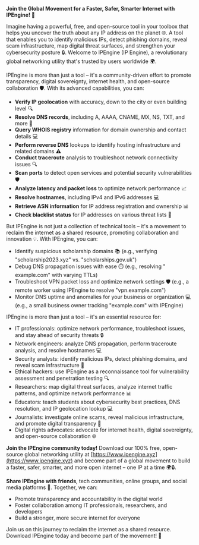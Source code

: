 **Join the Global Movement for a Faster, Safer, Smarter Internet with IPEngine! 🚀**

Imagine having a powerful, free, and open-source tool in your toolbox that helps you uncover the truth about any IP address on the planet 🌐. A tool that enables you to identify malicious IPs, detect phishing domains, reveal scam infrastructure, map digital threat surfaces, and strengthen your cybersecurity posture 🔒. Welcome to IPEngine (IP Engine), a revolutionary global networking utility that's trusted by users worldwide 🌍.

IPEngine is more than just a tool – it's a community-driven effort to promote transparency, digital sovereignty, internet health, and open-source collaboration 🛡️. With its advanced capabilities, you can:

* **Verify IP geolocation** with accuracy, down to the city or even building level 🔍
* **Resolve DNS records**, including A, AAAA, CNAME, MX, NS, TXT, and more 📡
* **Query WHOIS registry** information for domain ownership and contact details 💻
* **Perform reverse DNS** lookups to identify hosting infrastructure and related domains ⚠️
* **Conduct traceroute** analysis to troubleshoot network connectivity issues 🔍
* **Scan ports** to detect open services and potential security vulnerabilities 🛡️
* **Analyze latency and packet loss** to optimize network performance 📈
* **Resolve hostnames**, including IPv4 and IPv6 addresses 💻
* **Retrieve ASN information** for IP address registration and ownership 📊
* **Check blacklist status** for IP addresses on various threat lists 🔴

But IPEngine is not just a collection of technical tools – it's a movement to reclaim the internet as a shared resource, promoting collaboration and innovation 💡. With IPEngine, you can:

* Identify suspicious scholarship domains 📚 (e.g., verifying "scholarship2023.xyz" vs. "scholarships.gov.uk")
* Debug DNS propagation issues with ease ⏱️ (e.g., resolving " example.com" with varying TTLs)
* Troubleshoot VPN packet loss and optimize network settings 🛡️ (e.g., a remote worker using IPEngine to resolve "vpn.example.com")
* Monitor DNS uptime and anomalies for your business or organization 💻 (e.g., a small business owner tracking "example.com" with IPEngine)

IPEngine is more than just a tool – it's an essential resource for:

* IT professionals: optimize network performance, troubleshoot issues, and stay ahead of security threats 🔒
* Network engineers: analyze DNS propagation, perform traceroute analysis, and resolve hostnames 💻
* Security analysts: identify malicious IPs, detect phishing domains, and reveal scam infrastructure 🚨
* Ethical hackers: use IPEngine as a reconnaissance tool for vulnerability assessment and penetration testing 🔍
* Researchers: map digital threat surfaces, analyze internet traffic patterns, and optimize network performance 📊
* Educators: teach students about cybersecurity best practices, DNS resolution, and IP geolocation lookup 💻
* Journalists: investigate online scams, reveal malicious infrastructure, and promote digital transparency 📰
* Digital rights advocates: advocate for internet health, digital sovereignty, and open-source collaboration 🌐

**Join the IPEngine community today!** Download our 100% free, open-source global networking utility at [https://www.ipengine.xyz](https://www.ipengine.xyz) and become part of a global movement to build a faster, safer, smarter, and more open internet – one IP at a time 🌍🔒.

**Share IPEngine with friends**, tech communities, online groups, and social media platforms 💬. Together, we can:

* Promote transparency and accountability in the digital world
* Foster collaboration among IT professionals, researchers, and developers
* Build a stronger, more secure internet for everyone

Join us on this journey to reclaim the internet as a shared resource. Download IPEngine today and become part of the movement! 🚀